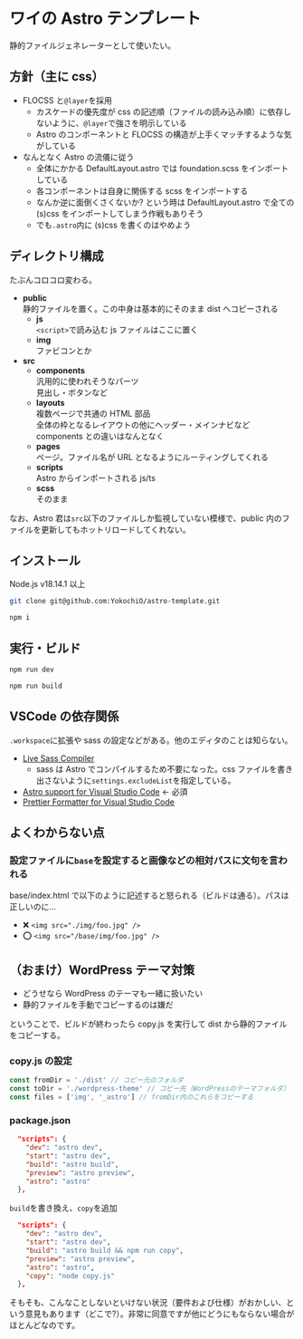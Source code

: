 # ワイの Astro テンプレート

静的ファイルジェネレーターとして使いたい。

## 方針（主に css）

- FLOCSS と`@layer`を採用
  - カスケードの優先度が css の記述順（ファイルの読み込み順）に依存しないように、`@layer`で強さを明示している
  - Astro のコンポーネントと FLOCSS の構造が上手くマッチするような気がしている
- なんとなく Astro の流儀に従う
  - 全体にかかる DefaultLayout.astro では foundation.scss をインポートしている
  - 各コンポーネントは自身に関係する scss をインポートする
  - なんか逆に面倒くさくないか? という時は DefaultLayout.astro で全ての (s)css をインポートしてしまう作戦もありそう
  - でも`.astro`内に (s)css を書くのはやめよう

## ディレクトリ構成

たぶんコロコロ変わる。

- **public**  
  静的ファイルを置く。この中身は基本的にそのまま dist へコピーされる
  - **js**  
    `<script>`で読み込む js ファイルはここに置く
  - **img**  
    ファビコンとか
- **src**
  - **components**  
    汎用的に使われそうなパーツ  
    見出し・ボタンなど
  - **layouts**  
    複数ページで共通の HTML 部品  
    全体の枠となるレイアウトの他にヘッダー・メインナビなど  
    components との違いはなんとなく
  - **pages**  
    ページ。ファイル名が URL となるようにルーティングしてくれる
  - **scripts**  
    Astro からインポートされる js/ts
  - **scss**  
    そのまま

なお、Astro 君は`src`以下のファイルしか監視していない模様で、public 内のファイルを更新してもホットリロードしてくれない。

## インストール

Node.js v18.14.1 以上

```sh
git clone git@github.com:YokochiO/astro-template.git
```

```sh
npm i
```

## 実行・ビルド

```sh
npm run dev
```

```sh
npm run build
```

## VSCode の依存関係

`.workspace`に拡張や sass の設定などがある。他のエディタのことは知らない。

- [Live Sass Compiler](https://marketplace.visualstudio.com/items?itemName=glenn2223.live-sass)
  - sass は Astro でコンパイルするため不要になった。css ファイルを書き出さないように`settings.excludeList`を指定している。
- [Astro support for Visual Studio Code](https://marketplace.visualstudio.com/items?itemName=astro-build.astro-vscode) ← 必須
- [Prettier Formatter for Visual Studio Code](https://marketplace.visualstudio.com/items?itemName=esbenp.prettier-vscode)

## よくわからない点

### 設定ファイルに`base`を設定すると画像などの相対パスに文句を言われる

base/index.html で以下のように記述すると怒られる（ビルドは通る）。パスは正しいのに…

- ❌ `<img src="./img/foo.jpg" />`
- ⭕ `<img src="/base/img/foo.jpg" />`

## （おまけ）WordPress テーマ対策

- どうせなら WordPress のテーマも一緒に扱いたい
- 静的ファイルを手動でコピーするのは嫌だ

ということで、ビルドが終わったら copy.js を実行して dist から静的ファイルをコピーする。

### copy.js の設定

```js
const fromDir = './dist' // コピー元のフォルダ
const toDir = './wordpress-theme' // コピー先（WordPressのテーマフォルダ）
const files = ['img', '_astro'] // fromDir内のこれらをコピーする
```

### package.json

```before.json
  "scripts": {
    "dev": "astro dev",
    "start": "astro dev",
    "build": "astro build",
    "preview": "astro preview",
    "astro": "astro"
  },
```

`build`を書き換え、`copy`を追加

```after.json
  "scripts": {
    "dev": "astro dev",
    "start": "astro dev",
    "build": "astro build && npm run copy",
    "preview": "astro preview",
    "astro": "astro",
    "copy": "node copy.js"
  },
```

そもそも、こんなことしないといけない状況（要件および仕様）がおかしい、という意見もあります（どこで?）。非常に同意ですが他にどうにもならない場合がほとんどなのです。
